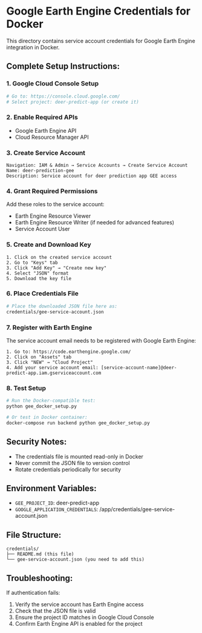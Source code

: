 # Google Earth Engine Credentials for Docker

This directory contains service account credentials for Google Earth Engine integration in Docker.

## Complete Setup Instructions:

### 1. Google Cloud Console Setup
```bash
# Go to: https://console.cloud.google.com/
# Select project: deer-predict-app (or create it)
```

### 2. Enable Required APIs
- Google Earth Engine API
- Cloud Resource Manager API

### 3. Create Service Account
```
Navigation: IAM & Admin → Service Accounts → Create Service Account
Name: deer-prediction-gee
Description: Service account for deer prediction app GEE access
```

### 4. Grant Required Permissions
Add these roles to the service account:
- Earth Engine Resource Viewer
- Earth Engine Resource Writer (if needed for advanced features)
- Service Account User

### 5. Create and Download Key
```
1. Click on the created service account
2. Go to "Keys" tab
3. Click "Add Key" → "Create new key"
4. Select "JSON" format
5. Download the key file
```

### 6. Place Credentials File
```bash
# Place the downloaded JSON file here as:
credentials/gee-service-account.json
```

### 7. Register with Earth Engine
The service account email needs to be registered with Google Earth Engine:
```
1. Go to: https://code.earthengine.google.com/
2. Click on "Assets" tab
3. Click "NEW" → "Cloud Project"
4. Add your service account email: [service-account-name]@deer-predict-app.iam.gserviceaccount.com
```

### 8. Test Setup
```bash
# Run the Docker-compatible test:
python gee_docker_setup.py

# Or test in Docker container:
docker-compose run backend python gee_docker_setup.py
```

## Security Notes:
- The credentials file is mounted read-only in Docker
- Never commit the JSON file to version control
- Rotate credentials periodically for security

## Environment Variables:
- `GEE_PROJECT_ID`: deer-predict-app
- `GOOGLE_APPLICATION_CREDENTIALS`: /app/credentials/gee-service-account.json

## File Structure:
```
credentials/
├── README.md (this file)
└── gee-service-account.json (you need to add this)
```

## Troubleshooting:
If authentication fails:
1. Verify the service account has Earth Engine access
2. Check that the JSON file is valid
3. Ensure the project ID matches in Google Cloud Console
4. Confirm Earth Engine API is enabled for the project
